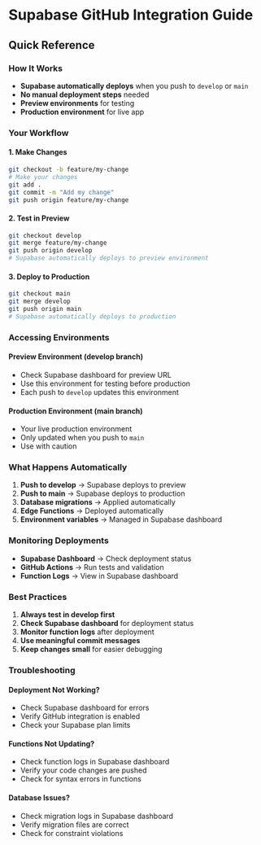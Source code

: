 # Supabase GitHub Integration Guide

## Quick Reference

### How It Works
- **Supabase automatically deploys** when you push to `develop` or `main`
- **No manual deployment steps** needed
- **Preview environments** for testing
- **Production environment** for live app

### Your Workflow

#### 1. Make Changes
```bash
git checkout -b feature/my-change
# Make your changes
git add .
git commit -m "Add my change"
git push origin feature/my-change
```

#### 2. Test in Preview
```bash
git checkout develop
git merge feature/my-change
git push origin develop
# Supabase automatically deploys to preview environment
```

#### 3. Deploy to Production
```bash
git checkout main
git merge develop
git push origin main
# Supabase automatically deploys to production
```

### Accessing Environments

#### Preview Environment (develop branch)
- Check Supabase dashboard for preview URL
- Use this environment for testing before production
- Each push to `develop` updates this environment

#### Production Environment (main branch)
- Your live production environment
- Only updated when you push to `main`
- Use with caution

### What Happens Automatically

1. **Push to develop** → Supabase deploys to preview
2. **Push to main** → Supabase deploys to production
3. **Database migrations** → Applied automatically
4. **Edge Functions** → Deployed automatically
5. **Environment variables** → Managed in Supabase dashboard

### Monitoring Deployments

- **Supabase Dashboard** → Check deployment status
- **GitHub Actions** → Run tests and validation
- **Function Logs** → View in Supabase dashboard

### Best Practices

1. **Always test in develop first**
2. **Check Supabase dashboard** for deployment status
3. **Monitor function logs** after deployment
4. **Use meaningful commit messages**
5. **Keep changes small** for easier debugging

### Troubleshooting

#### Deployment Not Working?
- Check Supabase dashboard for errors
- Verify GitHub integration is enabled
- Check your Supabase plan limits

#### Functions Not Updating?
- Check function logs in Supabase dashboard
- Verify your code changes are pushed
- Check for syntax errors in functions

#### Database Issues?
- Check migration logs in Supabase dashboard
- Verify migration files are correct
- Check for constraint violations 